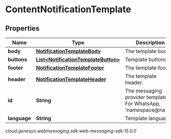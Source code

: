 # ContentNotificationTemplate


## Properties

| Name | Type | Description | Notes |
| ------------ | ------------- | ------------- | ------------- |
| **body** | [**NotificationTemplateBody**](NotificationTemplateBody) | The template body. |  |
| **buttons** | [**List&lt;NotificationTemplateButton&gt;**](NotificationTemplateButton) | Template buttons |  [optional] |
| **footer** | [**NotificationTemplateFooter**](NotificationTemplateFooter) | The template footer. |  [optional] |
| **header** | [**NotificationTemplateHeader**](NotificationTemplateHeader) | The template header. |  [optional] |
| **id** | **String** | The messaging provider template ID. For WhatsApp, 'namespace@name'. |  [optional] |
| **language** | **String** | Template language. |  [optional] |




_cloud.genesys.webmessaging.sdk:web-messaging-sdk:15.0.0_
